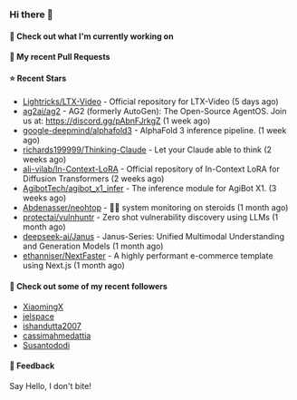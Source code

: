 ### Hi there 👋

#### 👷 Check out what I'm currently working on

#### 🔨 My recent Pull Requests


#### ⭐ Recent Stars

- [Lightricks/LTX-Video](https://github.com/Lightricks/LTX-Video) - Official repository for LTX-Video (5 days ago)
- [ag2ai/ag2](https://github.com/ag2ai/ag2) - AG2 (formerly AutoGen): The Open-Source AgentOS. Join us at: https://discord.gg/pAbnFJrkgZ (1 week ago)
- [google-deepmind/alphafold3](https://github.com/google-deepmind/alphafold3) - AlphaFold 3 inference pipeline. (1 week ago)
- [richards199999/Thinking-Claude](https://github.com/richards199999/Thinking-Claude) - Let your Claude able to think (2 weeks ago)
- [ali-vilab/In-Context-LoRA](https://github.com/ali-vilab/In-Context-LoRA) - Official repository of In-Context LoRA for Diffusion Transformers (2 weeks ago)
- [AgibotTech/agibot_x1_infer](https://github.com/AgibotTech/agibot_x1_infer) - The inference module for AgiBot X1. (3 weeks ago)
- [Abdenasser/neohtop](https://github.com/Abdenasser/neohtop) - 💪🏻 system monitoring on steroids (1 month ago)
- [protectai/vulnhuntr](https://github.com/protectai/vulnhuntr) - Zero shot vulnerability discovery using LLMs (1 month ago)
- [deepseek-ai/Janus](https://github.com/deepseek-ai/Janus) - Janus-Series: Unified Multimodal Understanding and Generation Models (1 month ago)
- [ethanniser/NextFaster](https://github.com/ethanniser/NextFaster) - A highly performant e-commerce template using Next.js  (1 month ago)

#### 👯 Check out some of my recent followers

- [XiaomingX](https://github.com/XiaomingX)
- [jelspace](https://github.com/jelspace)
- [ishandutta2007](https://github.com/ishandutta2007)
- [cassimahmedattia](https://github.com/cassimahmedattia)
- [Susantododi](https://github.com/Susantododi)

#### 💬 Feedback

Say Hello, I don't bite!